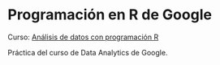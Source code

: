 # Programación en R de Google

Curso: [Análisis de datos con programación R](https://www.coursera.org/learn/data-analysis-r)


Práctica del curso de Data Analytics de Google.
